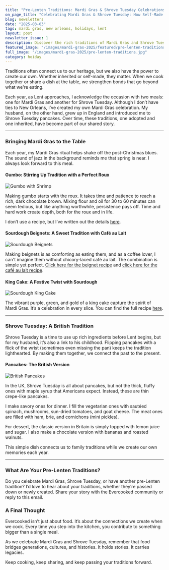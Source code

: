 ```yaml
---
title: "Pre-Lenten Traditions: Mardi Gras & Shrove Tuesday Celebrations and Self-Made Traditions"
on_page_title: "Celebrating Mardi Gras & Shrove Tuesday: How Self-Made Traditions Strengthen Bonds"
blog: newsletters
date: "2025-03-03"
tags: mardi gras, new orleans, holidays, lent
layout: post
newsletter_issue: 1
description: Discover the rich traditions of Mardi Gras and Shrove Tuesday, including recipes for gumbo, beignets, and pancakes. Learn how self-made traditions bring us closer to our heritage and help create new memories with loved ones.
featured_image: "/images/mardi-gras-2025/featured/pre-lenten-traditions.jpg"
full_image: "/images/mardi-gras-2025/pre-lenten-traditions.jpg"
category: hoiday
---
```


Traditions often connect us to our heritage, but we also have the power to create our own. Whether inherited or self-made, they matter. When we cook together or share a dish at the table, we strengthen bonds that go beyond what we're eating.

Each year, as Lent approaches, I acknowledge the occasion with two meals: one for Mardi Gras and another for Shrove Tuesday. Although I don’t have ties to New Orleans, I’ve created my own Mardi Gras celebration. My husband, on the other hand, grew up in England and introduced me to Shrove Tuesday pancakes. Over time, these traditions, one adopted and one inherited, have become part of our shared story.

---

### Bringing Mardi Gras to the Table

Each year, my Mardi Gras ritual helps shake off the post-Christmas blues. The sound of jazz in the background reminds me that spring is near. I always look forward to this meal.

#### Gumbo: Stirring Up Tradition with a Perfect Roux

![Gumbo with Shrimp](/images/mardi-gras-2025/gumbo-with-shrimp.jpg)

Making gumbo starts with the roux. It takes time and patience to reach a rich, dark chocolate brown. Mixing flour and oil for 30 to 60 minutes can seem tedious, but like anything worthwhile, persistence pays off. Time and hard work create depth, both for the roux and in life.

I don’t use a recipe, but I’ve written out the details [here](/blog/gumbo).

#### Sourdough Beignets: A Sweet Tradition with Café au Lait

![Sourdough Beignets](/images/mardi-gras-2025/sourdough-beignets.jpg)

Making beignets is as comforting as eating them, and as a coffee lover, I can't imagine them without chicory-laced café au lait. The combination is simple yet perfect. [Click here for the beignet recipe](/blog/sourdough-beignets) and [click here for the café au lait recipe](/blog/cafe-au-lait).

#### King Cake: A Festive Twist with Sourdough

![Sourdough King Cake](/images/mardi-gras-2025/sourdough-king-cake.jpg)

The vibrant purple, green, and gold of a king cake capture the spirit of Mardi Gras. It’s a celebration in every slice.
You can find the full recipe [here](/blog/sourdough-king-cake).

---

### Shrove Tuesday: A British Tradition

Shrove Tuesday is a time to use up rich ingredients before Lent begins, but for my husband, it’s also a link to his childhood. Flipping pancakes with a flick of the wrist (sometimes even missing the pan) keeps the tradition lighthearted. By making them together, we connect the past to the present.

#### Pancakes: The British Version

![British Pancakes](/images/mardi-gras-2025/crepe.jpg)

In the UK, Shrove Tuesday is all about pancakes, but not the thick, fluffy ones with maple syrup that Americans expect. Instead, these are thin crepe-like pancakes.

I make savory ones for dinner. I fill the vegetarian ones with sautéed spinach, mushrooms, sun-dried tomatoes, and goat cheese. The meat ones are filled with ham, brie, and cornichons (mini pickles).

For dessert, the classic version in Britain is simply topped with lemon juice and sugar. I also make a chocolate version with bananas and roasted walnuts.

This simple dish connects us to family traditions while we create our own memories each year.

---

### What Are Your Pre-Lenten Traditions?

Do you celebrate Mardi Gras, Shrove Tuesday, or have another pre-Lenten tradition? I’d love to hear about your traditions, whether they’re passed down or newly created. Share your story with the Evercooked community or reply to this email.

### A Final Thought

Evercooked isn’t just about food. It’s about the connections we create when we cook. Every time you step into the kitchen, you contribute to something bigger than a single meal.

As we celebrate Mardi Gras and Shrove Tuesday, remember that food bridges generations, cultures, and histories. It holds stories. It carries legacies.

Keep cooking, keep sharing, and keep passing your traditions forward.
